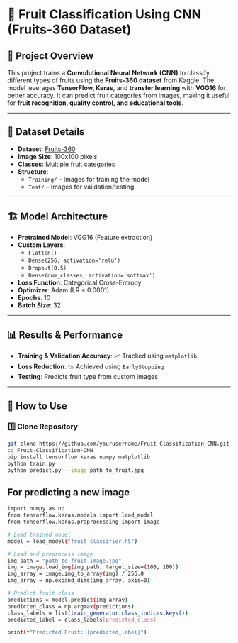 # 🍎 Fruit Classification Using CNN (Fruits-360 Dataset)

## 📌 Project Overview
This project trains a **Convolutional Neural Network (CNN)** to classify different types of fruits using the **Fruits-360 dataset** from Kaggle. The model leverages **TensorFlow, Keras**, and **transfer learning** with **VGG16** for better accuracy. It can predict fruit categories from images, making it useful for **fruit recognition, quality control, and educational tools**.

---

## 📂 Dataset Details
- **Dataset**: [Fruits-360](https://www.kaggle.com/datasets/moltean/fruits)
- **Image Size**: 100x100 pixels
- **Classes**: Multiple fruit categories
- **Structure**:
  - `Training/` – Images for training the model
  - `Test/` – Images for validation/testing

---

## 🏗 Model Architecture
- **Pretrained Model**: VGG16 (Feature extraction)
- **Custom Layers**:
  - `Flatten()`
  - `Dense(256, activation='relu')`
  - `Dropout(0.5)`
  - `Dense(num_classes, activation='softmax')`
- **Loss Function**: Categorical Cross-Entropy
- **Optimizer**: Adam (LR = 0.0001)
- **Epochs**: 10
- **Batch Size**: 32

---

## 📊 Results & Performance
- **Training & Validation Accuracy**: 📈 Tracked using `matplotlib`
- **Loss Reduction**: 📉 Achieved using `EarlyStopping`
- **Testing**: Predicts fruit type from custom images

---

## 🚀 How to Use
### 1️⃣ Clone Repository
```bash
git clone https://github.com/yourusername/Fruit-Classification-CNN.git
cd Fruit-Classification-CNN
pip install tensorflow keras numpy matplotlib
python train.py
python predict.py --image path_to_fruit.jpg
```
## For predicting a new image
```bash
import numpy as np
from tensorflow.keras.models import load_model
from tensorflow.keras.preprocessing import image

# Load trained model
model = load_model("fruit_classifier.h5")

# Load and preprocess image
img_path = "path_to_fruit_image.jpg"
img = image.load_img(img_path, target_size=(100, 100))
img_array = image.img_to_array(img) / 255.0
img_array = np.expand_dims(img_array, axis=0)

# Predict fruit class
predictions = model.predict(img_array)
predicted_class = np.argmax(predictions)
class_labels = list(train_generator.class_indices.keys())
predicted_label = class_labels[predicted_class]

print(f"Predicted Fruit: {predicted_label}")
```
